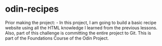 # odin-recipes

Prior making the project: - In this project, I am going to build a basic recipe website using all the HTML knowledge I learned from the previous lessons. Also, part of this challenge is committing the entire project to Git. This is part of the Foundations Course of the Odin Project.

